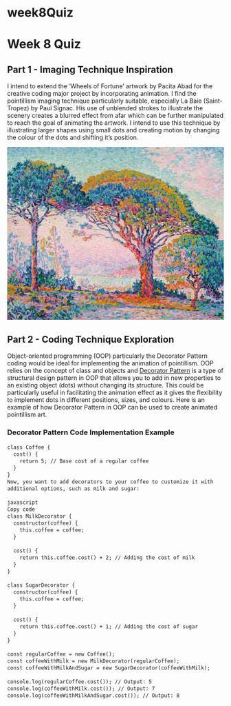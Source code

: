 # week8Quiz

# Week 8 Quiz

## Part 1 - Imaging Technique Inspiration

I intend to extend the ‘Wheels of Fortune’ artwork by Pacita Abad for the creative coding major project by incorporating animation. I find the pointillism imaging technique particularly suitable, especially La Baie (Saint-Tropez) by Paul Signac. His use of unblended strokes to illustrate the scenery creates a blurred effect from afar which can be further manipulated to reach the goal of animating the artwork. I intend to use this technique by illustrating larger shapes using small dots and creating motion by changing the colour of the dots and shifting it’s position. 

![Image of La Baie](assets/artwork_inspo.webp)

## Part 2 - Coding Technique Exploration

Object-oriented programming (OOP) particularly the Decorator Pattern coding would be ideal for implementing the animation of pointillism. OOP relies on the concept of class and objects and [Decorator Pattern](https://dev.to/alexmercedcoder/oop-design-patterns-in-javascript-3i98#decorator-pattern-in-javascript) is a type of structural design pattern in OOP that allows you to add in new properties to an existing object (dots) without changing its structure. This could be particularly useful in facilitating the animation effect as it gives the flexibility to implement dots in different positions, sizes, and colours. Here is an example of how Decorator Pattern in OOP can be used to create animated pointillism art. 

### Decorator Pattern Code Implementation Example 

```
class Coffee {
  cost() {
    return 5; // Base cost of a regular coffee
  }
}
Now, you want to add decorators to your coffee to customize it with additional options, such as milk and sugar:

javascript
Copy code
class MilkDecorator {
  constructor(coffee) {
    this.coffee = coffee;
  }

  cost() {
    return this.coffee.cost() + 2; // Adding the cost of milk
  }
}

class SugarDecorator {
  constructor(coffee) {
    this.coffee = coffee;
  }

  cost() {
    return this.coffee.cost() + 1; // Adding the cost of sugar
  }
}

const regularCoffee = new Coffee();
const coffeeWithMilk = new MilkDecorator(regularCoffee);
const coffeeWithMilkAndSugar = new SugarDecorator(coffeeWithMilk);

console.log(regularCoffee.cost()); // Output: 5
console.log(coffeeWithMilk.cost()); // Output: 7
console.log(coffeeWithMilkAndSugar.cost()); // Output: 8
```







